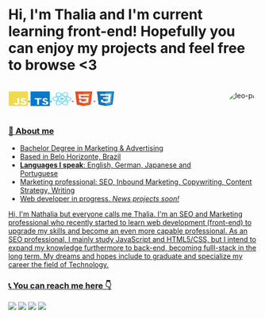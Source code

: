 # Hi, I'm Thalia and I'm current learning front-end! Hopefully you can enjoy my projects and feel free to browse <3

<div align="center">
  <a href="https://github.com/sailorthalia">
</div>
<div style="display: inline_block"><br>
  <img align="center" alt="leo-Js" height="30" width="40" src="https://raw.githubusercontent.com/devicons/devicon/master/icons/javascript/javascript-plain.svg">
  <img align="center" alt="leo-Ts" height="30" width="40" src="https://raw.githubusercontent.com/devicons/devicon/master/icons/typescript/typescript-plain.svg">
  <img align="center" alt="leo-React" height="30" width="40" src="https://raw.githubusercontent.com/devicons/devicon/master/icons/react/react-original.svg">
  <img align="center" alt="leo-HTML" height="30" width="40" src="https://raw.githubusercontent.com/devicons/devicon/master/icons/html5/html5-original.svg">
  <img align="center" alt="leo-CSS" height="30" width="40" src="https://raw.githubusercontent.com/devicons/devicon/master/icons/css3/css3-original.svg">  
  <img align="right" alt="leo-pic" height="150" style="border-radius:50px;" src="https://i.giphy.com/media/kclEz5mbAtt65jcaTr/giphy.webp">
  <div style="display: inline_block"><br>
</div>
  
 
  

  ### 📍 About me
  </p>
<ul>
  <li>Bachelor Degree in Marketing & Advertising
  <li>Based in Belo Horizonte, Brazil
  <li><b>Languages I speak</b>: English, German, Japanese and Portuguese
  <li>Marketing professional: SEO, Inbound Marketing, Copywriting, Content Strategy, Writing
  <li>Web developer in progress. <i>News projects soon!</i>
</ul>

<p> Hi, I'm Nathalia but everyone calls me Thalia. I'm an SEO and Marketing professional who recently started to learn web development (front-end) to upgrade my skills and become an even more capable professional. As an SEO professional, I mainly study JavaScript and HTML5/CSS, but I intend to expand my knowledge furthermore to back-end, becoming fulll-stack in the long term. My dreams and hopes include to graduate and specialize my career the field of Technology.</p>
  
### 📞 You can reach me here 👇 
 
<div> 
   <a href="mailto:nathaliabsampaio@gmail.com"><img src="https://img.shields.io/badge/-Gmail-%23333?style=for-the-badge&logo=gmail&logoColor=red" target="_blank"></a>
  <a href="https://instagram.com/sailorthalia" target="_blank"><img src="https://img.shields.io/badge/-Instagram-%23E4405F?style=for-the-badge&logo=instagram&logoColor=white" target="_blank"></a>
 	<a href="https://www.twitch.tv/theuzume" target="_blank"><img src="https://img.shields.io/badge/Twitch-9146FF?style=for-the-badge&logo=twitch&logoColor=white" target="_blank"></a>
  <a href="https://www.linkedin.com/in/nbsampaio" target="_blank"><img src="https://img.shields.io/badge/-LinkedIn-%230077B5?style=for-the-badge&logo=linkedin&logoColor=white" target="_blank"></a> 
</div>


